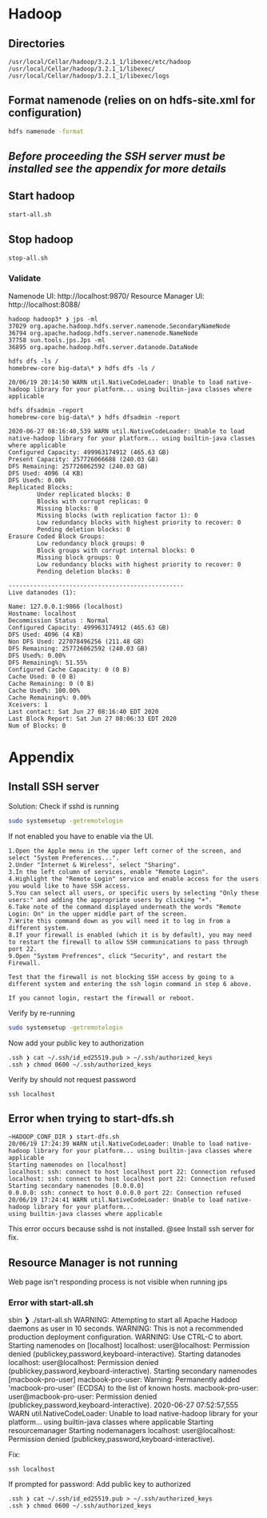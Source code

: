 # Hadoop

## Directories

```console
/usr/local/Cellar/hadoop/3.2.1_1/libexec/etc/hadoop
/usr/local/Cellar/hadoop/3.2.1_1/libexec/
/usr/local/Cellar/hadoop/3.2.1_1/libexec/logs
```

## Format namenode (relies on on hdfs-site.xml for configuration)

```bash
hdfs namenode -format
```

## **_Before proceeding the SSH server must be installed see the appendix for more details_**

## Start hadoop

```bash
start-all.sh
```

## Stop hadoop

```bash
stop-all.sh
```

### Validate

Namenode UI: http://localhost:9870/
Resource Manager UI: http://localhost:8088/

```console
hadoop hadoop3* ❯ jps -ml
37029 org.apache.hadoop.hdfs.server.namenode.SecondaryNameNode
36794 org.apache.hadoop.hdfs.server.namenode.NameNode
37758 sun.tools.jps.Jps -ml
36895 org.apache.hadoop.hdfs.server.datanode.DataNode
```

```console
hdfs dfs -ls /
homebrew-core big-data\* ❯ hdfs dfs -ls /

20/06/19 20:14:50 WARN util.NativeCodeLoader: Unable to load native-hadoop library for your platform... using builtin-java classes where applicable

hdfs dfsadmin -report
homebrew-core big-data\* ❯ hdfs dfsadmin -report

2020-06-27 08:16:40,539 WARN util.NativeCodeLoader: Unable to load native-hadoop library for your platform... using builtin-java classes where applicable
Configured Capacity: 499963174912 (465.63 GB)
Present Capacity: 257726066688 (240.03 GB)
DFS Remaining: 257726062592 (240.03 GB)
DFS Used: 4096 (4 KB)
DFS Used%: 0.00%
Replicated Blocks:
        Under replicated blocks: 0
        Blocks with corrupt replicas: 0
        Missing blocks: 0
        Missing blocks (with replication factor 1): 0
        Low redundancy blocks with highest priority to recover: 0
        Pending deletion blocks: 0
Erasure Coded Block Groups:
        Low redundancy block groups: 0
        Block groups with corrupt internal blocks: 0
        Missing block groups: 0
        Low redundancy blocks with highest priority to recover: 0
        Pending deletion blocks: 0

-------------------------------------------------
Live datanodes (1):

Name: 127.0.0.1:9866 (localhost)
Hostname: localhost
Decommission Status : Normal
Configured Capacity: 499963174912 (465.63 GB)
DFS Used: 4096 (4 KB)
Non DFS Used: 227078496256 (211.48 GB)
DFS Remaining: 257726062592 (240.03 GB)
DFS Used%: 0.00%
DFS Remaining%: 51.55%
Configured Cache Capacity: 0 (0 B)
Cache Used: 0 (0 B)
Cache Remaining: 0 (0 B)
Cache Used%: 100.00%
Cache Remaining%: 0.00%
Xceivers: 1
Last contact: Sat Jun 27 08:16:40 EDT 2020
Last Block Report: Sat Jun 27 08:06:33 EDT 2020
Num of Blocks: 0
```

# Appendix

## Install SSH server

Solution: Check if sshd is running

```bash
sudo systemsetup -getremotelogin
```

If not enabled you have to enable via the UI.

```
1.Open the Apple menu in the upper left corner of the screen, and select "System Preferences...".
2.Under "Internet & Wireless", select "Sharing".
3.In the left column of services, enable "Remote Login".
4.Highlight the "Remote Login" service and enable access for the users you would like to have SSH access.
5.You can select all users, or specific users by selecting "Only these users:" and adding the appropriate users by clicking "+".
6.Take note of the command displayed underneath the words "Remote Login: On" in the upper middle part of the screen.
7.Write this command down as you will need it to log in from a different system.
8.If your firewall is enabled (which it is by default), you may need to restart the firewall to allow SSH communications to pass through port 22.
9.Open "System Prefrences", click "Security", and restart the Firewall.

Test that the firewall is not blocking SSH access by going to a different system and entering the ssh login command in step 6 above.

If you cannot login, restart the firewall or reboot.
```

Verify by re-running

```bash
sudo systemsetup -getremotelogin
```

Now add your public key to authorization

```console
.ssh ❯ cat ~/.ssh/id_ed25519.pub > ~/.ssh/authorized_keys
.ssh ❯ chmod 0600 ~/.ssh/authorized_keys
```

Verify by should not request password

```console
ssh localhost
```

## Error when trying to start-dfs.sh

```console
~HADOOP_CONF_DIR ❯ start-dfs.sh
20/06/19 17:24:39 WARN util.NativeCodeLoader: Unable to load native-hadoop library for your platform... using builtin-java classes where applicable
Starting namenodes on [localhost]
localhost: ssh: connect to host localhost port 22: Connection refused
localhost: ssh: connect to host localhost port 22: Connection refused
Starting secondary namenodes [0.0.0.0]
0.0.0.0: ssh: connect to host 0.0.0.0 port 22: Connection refused
20/06/19 17:24:41 WARN util.NativeCodeLoader: Unable to load native-hadoop library for your platform...
using builtin-java classes where applicable
```

This error occurs because sshd is not installed. @see Install ssh server for fix.

## Resource Manager is not running

Web page isn't responding process is not visible when running jps

### Error with start-all.sh

sbin ❯ ./start-all.sh
WARNING: Attempting to start all Apache Hadoop daemons as user in 10 seconds.
WARNING: This is not a recommended production deployment configuration.
WARNING: Use CTRL-C to abort.
Starting namenodes on [localhost]
localhost: user@localhost: Permission denied (publickey,password,keyboard-interactive).
Starting datanodes
localhost: user@localhost: Permission denied (publickey,password,keyboard-interactive).
Starting secondary namenodes [macbook-pro-user]
macbook-pro-user: Warning: Permanently added 'macbook-pro-user' (ECDSA) to the list of known hosts.
macbook-pro-user: user@macbook-pro-user: Permission denied (publickey,password,keyboard-interactive).
2020-06-27 07:52:57,555 WARN util.NativeCodeLoader: Unable to load native-hadoop library for your platform... using builtin-java classes where applicable
Starting resourcemanager
Starting nodemanagers
localhost: user@localhost: Permission denied (publickey,password,keyboard-interactive).

Fix:

```console
ssh localhost
```

If prompted for password:
Add public key to authorized

```console
.ssh ❯ cat ~/.ssh/id_ed25519.pub > ~/.ssh/authorized_keys
.ssh ❯ chmod 0600 ~/.ssh/authorized_keys
```
